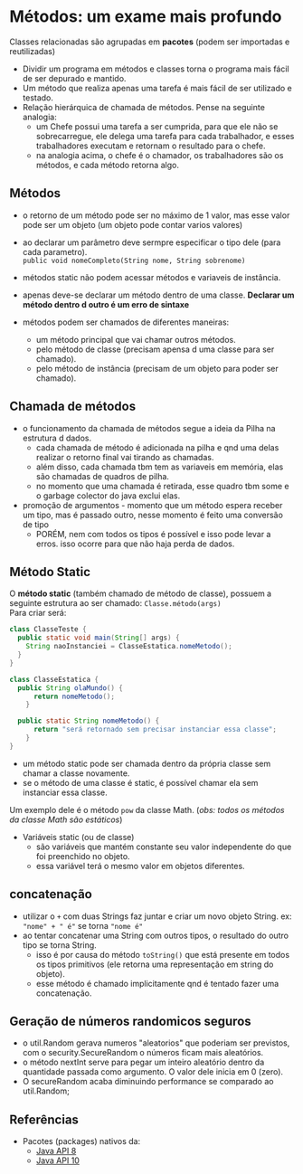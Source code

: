 # Métodos: um exame mais profundo

Classes relacionadas são agrupadas em **pacotes** (podem ser importadas e reutilizadas) <br/>
- Dividir um programa em métodos e classes torna o programa mais fácil de ser depurado e mantido.
- Um método que realiza apenas uma tarefa é mais fácil de ser utilizado e testado.
- Relação hierárquica de chamada de métodos. Pense na seguinte analogia:
  - um Chefe possui uma tarefa a ser cumprida, para que ele não se sobrecarregue, ele delega uma tarefa para cada trabalhador,
    e esses trabalhadores executam e retornam o resultado para o chefe.
  - na analogia acima, o chefe é o chamador, os trabalhadores são os métodos, e cada método retorna algo.
  
## Métodos
- o retorno de um método pode ser no máximo de 1 valor, mas esse valor pode ser um objeto (um objeto pode contar varios valores)
- ao declarar um parâmetro deve sermpre especificar o tipo dele (para cada parametro). <br/> 
  `public void nomeCompleto(String nome, String sobrenome)`
- métodos static não podem acessar métodos e variaveis de instância.
- apenas deve-se declarar um método dentro de uma classe. **Declarar um método dentro d outro é um erro de sintaxe**
  
- métodos podem ser chamados de diferentes maneiras:
  - um método principal que vai chamar outros métodos.
  - pelo método de classe (precisam apensa d uma classe para ser chamado).
  - pelo método de instância (precisam de um objeto para poder ser chamado).

## Chamada de métodos
- o funcionamento da chamada de métodos segue a ideia da Pilha na estrutura d dados.
  - cada chamada de método é adicionada na pilha e qnd uma delas realizar o retorno final vai tirando as chamadas.
  - além disso, cada chamada tbm tem as variaveis em memória, elas são chamadas de quadros de pilha. 
  - no momento que uma chamada é retirada, esse quadro tbm some e o garbage colector do java exclui elas.
- promoção de argumentos - momento que um método espera receber um tipo, mas é passado outro, nesse momento é feito uma conversão de tipo
  - PORÉM, nem com todos os tipos é possível e isso pode levar a erros. isso ocorre para que não haja perda de dados.

## Método Static
O **método static** (também chamado de método de classe), possuem a seguinte estrutura ao ser chamado:
`Classe.método(args)` 
<br/>
Para criar será: 
```Java
class ClasseTeste {
  public static void main(String[] args) {
    String naoInstanciei = ClasseEstatica.nomeMetodo();
  }
}

class ClasseEstatica {
  public String olaMundo() {
      return nomeMetodo();
    }

  public static String nomeMetodo() {
      return "será retornado sem precisar instanciar essa classe";
    }
}
```
  - um método static pode ser chamada dentro da própria classe sem chamar a classe novamente.
  - se o método de uma classe é static, é possível chamar ela sem instanciar essa classe.

Um exemplo dele é o método `pow` da classe Math. (_obs: todos os métodos da classe Math são estáticos_)

- Variáveis static (ou de classe)
  - são variáveis que mantém constante seu valor independente do que foi preenchido no objeto.
  - essa variável terá o mesmo valor em objetos diferentes.
  

## concatenação
- utilizar o `+` com duas Strings faz juntar e criar um novo objeto String. ex: `"nome" + " é"` se torna `"nome é"`
- ao tentar concatenar uma String com outros tipos, o resultado do outro tipo se torna String.
  - isso é por causa do método `toString()` que está presente em todos os tipos primitivos (ele retorna uma 
    representação em string do objeto).
  - esse método é chamado implicitamente qnd é tentado fazer uma concatenação.
  
## Geração de números randomicos seguros
- o util.Random gerava numeros "aleatorios" que poderiam ser previstos, com o security.SecureRandom o números ficam mais 
  aleatórios.
- o método nextInt serve para pegar um inteiro aleatório dentro da quantidade passada como argumento. O valor dele inicia em 0 (zero).
- O secureRandom acaba diminuindo performance se comparado ao util.Random;

## Referências
- Pacotes (packages) nativos da: 
    - [Java API 8](https://docs.oracle.com/javase/8/docs/api/)
    - [Java API 10](https://docs.oracle.com/javase/10/docs/api/overview-summary.html)